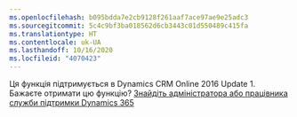 ```yaml
---
ms.openlocfilehash: b095bdda7e2cb9128f261aaf7ace97ae9e25adc3
ms.sourcegitcommit: 5c4c9bf3ba018562d6cb3443c01d550489c415fa
ms.translationtype: HT
ms.contentlocale: uk-UA
ms.lasthandoff: 10/16/2020
ms.locfileid: "4070423"
---
```

Ця функція підтримується в Dynamics CRM Online 2016 Update 1. Бажаєте отримати цю функцію? [Знайдіть адміністратора або працівника служби підтримки Dynamics 365](https://docs.microsoft.com/dynamics365/customerengagement/on-premises/basics/find-administrator-support)
